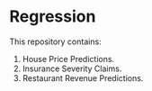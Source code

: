 # Regression
This repository contains:
1. House Price Predictions.
2. Insurance Severity Claims.
3. Restaurant Revenue Predictions.
